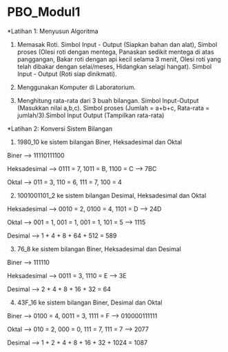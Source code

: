 # PBO_Modul1
*Latihan 1: Menyusun Algoritma
1. Memasak Roti. Simbol Input - Output (Siapkan bahan dan alat), Simbol proses (Olesi roti dengan mentega, Panaskan sedikit mentega di atas panggangan, Bakar roti dengan api kecil selama 3 menit, Olesi roti yang telah dibakar dengan selai/meses, Hidangkan selagi hangat). Simbol Input - Output (Roti siap dinikmati). 

2. Menggunakan Komputer di Laboratorium.

3. Menghitung rata-rata dari 3 buah bilangan. Simbol Input-Output (Masukkan nilai a,b,c). Simbol proses (Jumlah = a+b+c, Rata-rata = jumlah/3).Simbol Input Output (Tampilkan rata-rata)

*Latihan 2: Konversi Sistem Bilangan

1. 1980_10 ke sistem bilangan Biner, Heksadesimal dan Oktal

Biner --> 11110111100

Heksadesimal --> 0111 = 7, 1011 = B, 1100 = C --> 7BC

Oktal --> 011 = 3, 110 = 6, 111 = 7, 100 = 4 



2. 1001001101_2 ke sistem bilangan Desimal, Heksadesimal dan Oktal

Heksadesimal --> 0010 = 2, 0100 = 4, 1101 = D --> 24D

Oktal --> 001 = 1, 001 = 1, 001 = 1, 101 = 5 --> 1115

Desimal --> 1 + 4 + 8 + 64 + 512 = 589



3. 76_8 ke sistem bilangan Biner, Heksadesimal dan Desimal

Biner --> 111110

Heksadesimal --> 0011 = 3, 1110 = E --> 3E

Desimal --> 2 + 4 + 8 + 16 + 32 = 64



4. 43F_16 ke sistem bilangan Biner, Desimal dan Oktal

Biner --> 0100 = 4, 0011 = 3, 1111 = F --> 010000111111

Oktal --> 010 = 2, 000 = 0, 111 = 7, 111 = 7 --> 2077

Desimal --> 1 + 2 + 4 + 8 + 16 + 32 + 1024 = 1087
